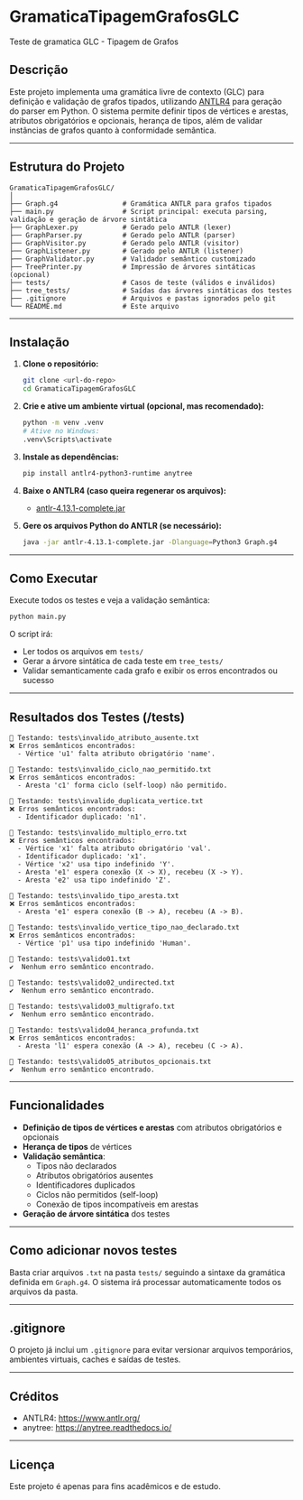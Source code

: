 # GramaticaTipagemGrafosGLC
Teste de gramatica GLC - Tipagem de Grafos

## Descrição

Este projeto implementa uma gramática livre de contexto (GLC) para definição e validação de grafos tipados, utilizando [ANTLR4](https://www.antlr.org/) para geração do parser em Python. O sistema permite definir tipos de vértices e arestas, atributos obrigatórios e opcionais, herança de tipos, além de validar instâncias de grafos quanto à conformidade semântica.

---

## Estrutura do Projeto

```
GramaticaTipagemGrafosGLC/
│
├── Graph.g4                # Gramática ANTLR para grafos tipados
├── main.py                 # Script principal: executa parsing, validação e geração de árvore sintática
├── GraphLexer.py           # Gerado pelo ANTLR (lexer)
├── GraphParser.py          # Gerado pelo ANTLR (parser)
├── GraphVisitor.py         # Gerado pelo ANTLR (visitor)
├── GraphListener.py        # Gerado pelo ANTLR (listener)
├── GraphValidator.py       # Validador semântico customizado
├── TreePrinter.py          # Impressão de árvores sintáticas (opcional)
├── tests/                  # Casos de teste (válidos e inválidos)
├── tree_tests/             # Saídas das árvores sintáticas dos testes
├── .gitignore              # Arquivos e pastas ignorados pelo git
└── README.md               # Este arquivo
```

---

## Instalação

1. **Clone o repositório:**
   ```bash
   git clone <url-do-repo>
   cd GramaticaTipagemGrafosGLC
   ```

2. **Crie e ative um ambiente virtual (opcional, mas recomendado):**
   ```bash
   python -m venv .venv
   # Ative no Windows:
   .venv\Scripts\activate
   ```

3. **Instale as dependências:**
   ```bash
   pip install antlr4-python3-runtime anytree
   ```

4. **Baixe o ANTLR4 (caso queira regenerar os arquivos):**
   - [antlr-4.13.1-complete.jar](https://www.antlr.org/download/antlr-4.13.1-complete.jar)

5. **Gere os arquivos Python do ANTLR (se necessário):**
   ```bash
   java -jar antlr-4.13.1-complete.jar -Dlanguage=Python3 Graph.g4
   ```

---

## Como Executar

Execute todos os testes e veja a validação semântica:

```bash
python main.py
```

O script irá:
- Ler todos os arquivos em `tests/`
- Gerar a árvore sintática de cada teste em `tree_tests/`
- Validar semanticamente cada grafo e exibir os erros encontrados ou sucesso

---

## Resultados dos Testes (/tests)

```
🧪 Testando: tests\invalido_atributo_ausente.txt
❌ Erros semânticos encontrados:
  - Vértice 'u1' falta atributo obrigatório 'name'.

🧪 Testando: tests\invalido_ciclo_nao_permitido.txt
❌ Erros semânticos encontrados:
  - Aresta 'c1' forma ciclo (self-loop) não permitido.

🧪 Testando: tests\invalido_duplicata_vertice.txt
❌ Erros semânticos encontrados:
  - Identificador duplicado: 'n1'.

🧪 Testando: tests\invalido_multiplo_erro.txt
❌ Erros semânticos encontrados:
  - Vértice 'x1' falta atributo obrigatório 'val'.
  - Identificador duplicado: 'x1'.
  - Vértice 'x2' usa tipo indefinido 'Y'.
  - Aresta 'e1' espera conexão (X -> X), recebeu (X -> Y).
  - Aresta 'e2' usa tipo indefinido 'Z'.

🧪 Testando: tests\invalido_tipo_aresta.txt
❌ Erros semânticos encontrados:
  - Aresta 'e1' espera conexão (B -> A), recebeu (A -> B).

🧪 Testando: tests\invalido_vertice_tipo_nao_declarado.txt
❌ Erros semânticos encontrados:
  - Vértice 'p1' usa tipo indefinido 'Human'.

🧪 Testando: tests\valido01.txt
✔️  Nenhum erro semântico encontrado.

🧪 Testando: tests\valido02_undirected.txt
✔️  Nenhum erro semântico encontrado.

🧪 Testando: tests\valido03_multigrafo.txt
✔️  Nenhum erro semântico encontrado.

🧪 Testando: tests\valido04_heranca_profunda.txt
❌ Erros semânticos encontrados:
  - Aresta 'l1' espera conexão (A -> A), recebeu (C -> A).

🧪 Testando: tests\valido05_atributos_opcionais.txt
✔️  Nenhum erro semântico encontrado.
```

---

## Funcionalidades

- **Definição de tipos de vértices e arestas** com atributos obrigatórios e opcionais
- **Herança de tipos** de vértices
- **Validação semântica**:
  - Tipos não declarados
  - Atributos obrigatórios ausentes
  - Identificadores duplicados
  - Ciclos não permitidos (self-loop)
  - Conexão de tipos incompatíveis em arestas
- **Geração de árvore sintática** dos testes

---

## Como adicionar novos testes

Basta criar arquivos `.txt` na pasta `tests/` seguindo a sintaxe da gramática definida em `Graph.g4`. O sistema irá processar automaticamente todos os arquivos da pasta.

---

## .gitignore

O projeto já inclui um `.gitignore` para evitar versionar arquivos temporários, ambientes virtuais, caches e saídas de testes.

---

## Créditos

- ANTLR4: https://www.antlr.org/
- anytree: https://anytree.readthedocs.io/

---

## Licença

Este projeto é apenas para fins acadêmicos e de estudo.
